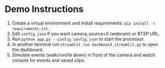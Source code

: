 # Demo Instructions

1. Create a virtual environment and install requirements: `pip install -r requirements.txt`.
2. Edit `config.json` if you want camera_source=0 (webcam) or RTSP URL.
3. Run `python app.py --config config.json` to start the processor.
4. In another terminal run `streamlit run dashboard_streamlit.py` to open the dashboard.
5. Simulate events (walk/run/lie down) in front of the camera and watch console for events and saved clips.